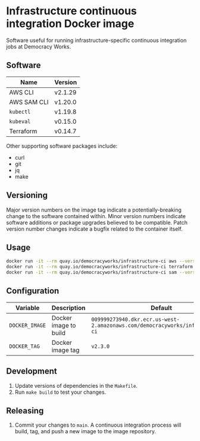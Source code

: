 # Infrastructure continuous integration Docker image

Software useful for running infrastructure-specific continuous integration jobs
at Democracy Works.

## Software

| Name | Version |
| --- | --- |
| AWS CLI | v2.1.29 |
| AWS SAM CLI | v1.20.0 |
| `kubectl` | v1.19.8 |
| `kubeval` | v0.15.0 |
| Terraform | v0.14.7 |

Other supporting software packages include:

- curl
- git
- jq
- make

## Versioning

Major version numbers on the image tag indicate a potentially-breaking change to
the software contained within. Minor version numbers indicate software additions
or package upgrades believed to be compatible. Patch version number changes
indicate a bugfix related to the container itself.

## Usage

```sh
docker run -it --rm quay.io/democracyworks/infrastructure-ci aws --version
docker run -it --rm quay.io/democracyworks/infrastructure-ci terraform version
docker run -it --rm quay.io/democracyworks/infrastructure-ci sam --version
```

## Configuration

| Variable | Description | Default |
| --- | --- | --- |
| `DOCKER_IMAGE` | Docker image to build | `009999273940.dkr.ecr.us-west-2.amazonaws.com/democracyworks/infrastructure-ci` |
| `DOCKER_TAG` | Docker image tag | `v2.3.0` |

## Development

1. Update versions of dependencies in the `Makefile`.
2. Run `make build` to test your changes.

## Releasing

1. Commit your changes to `main`. A continuous integration process will build,
   tag, and push a new image to the image repository.
